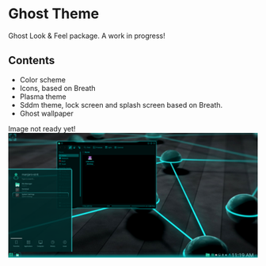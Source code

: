 Ghost Theme
=============

Ghost Look & Feel package. A work in progress!

## Contents

* Color scheme
* Icons, based on Breath
* Plasma theme
* Sddm theme, lock screen and splash screen based on Breath.
* Ghost wallpaper

Image not ready yet!
![Alt text](/lookandfeel/contents/previews/preview.png?raw=true)
